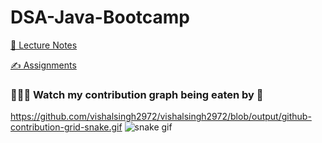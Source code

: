 # DSA-Java-Bootcamp






[📂 Lecture Notes][1]

[✍️ Assignments][2]


[1]:https://github.com/kunal-kushwaha/DSA-Bootcamp-Java/tree/main/lectures "Assignments"
[2]:https://github.com/kunal-kushwaha/DSA-Bootcamp-Java/tree/main/assignments "Lectures"

### 👨🏻‍💻 Watch my contribution graph being eaten by 🐍

https://github.com/vishalsingh2972/vishalsingh2972/blob/output/github-contribution-grid-snake.gif
![snake gif](https://github.com/vishalsingh2972/vishalsingh2972/blob/output/github-contribution-grid-snake.gif)
